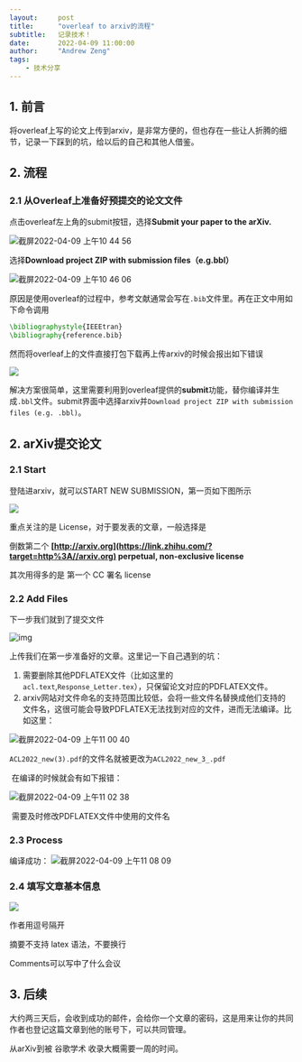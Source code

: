 ```yaml
---
layout:     post
title:      "overleaf to arxiv的流程"
subtitle:   记录技术！
date:       2022-04-09 11:00:00
author:     "Andrew Zeng"
tags:
    - 技术分享
---
```


## 1. 前言

将overleaf上写的论文上传到arxiv，是非常方便的，但也存在一些让人折腾的细节，记录一下踩到的坑，给以后的自己和其他人借鉴。

## 2. 流程

### 2.1  从Overleaf上准备好预提交的论文文件

点击overleaf左上角的submit按钮，选择**Submit your paper to the arXiv.**

![截屏2022-04-09 上午10 44 56](https://user-images.githubusercontent.com/47687248/162554296-d828a50f-951d-44b3-8e9c-5e12d96f8166.png)

选择**Download project ZIP with submission files（e.g.bbl）**

![截屏2022-04-09 上午10 46 06](https://user-images.githubusercontent.com/47687248/162554306-8d3ad315-a887-481f-864d-82d1ed12cacc.png)

原因是使用overleaf的过程中，参考文献通常会写在`.bib`文件里。再在正文中用如下命令调用

```latex
\bibliographystyle{IEEEtran}
\bibliography{reference.bib}
```

然而将overleaf上的文件直接打包下载再上传arxiv的时候会报出如下错误

![](https://hua-ys.github.io/img/post-oa-bbl-error.jpg)

解决方案很简单，这里需要利用到overleaf提供的**submit**功能，替你编译并生成`.bbl`文件。submit界面中选择arxiv并`Download project ZIP with submission files (e.g. .bbl)`。

## 2. arXiv提交论文

### 2.1 Start

登陆进arxiv，就可以START NEW SUBMISSION，第一页如下图所示

![](https://pic2.zhimg.com/80/v2-889ae02c3a51c7b5fac8411a146d745d_720w.jpg)

重点关注的是 License，对于要发表的文章，一般选择是

倒数第二个 **[http://arxiv.org](https://link.zhihu.com/?target=http%3A//arxiv.org) perpetual, non-exclusive license**

其次用得多的是 第一个 CC 署名 license

### 2.2 Add Files

下一步我们就到了提交文件

![img](https://pic2.zhimg.com/80/v2-2b04320bf82ce0cac0ca6f6226f9348d_720w.jpg)

上传我们在第一步准备好的文章。这里记一下自己遇到的坑：

1. 需要删除其他PDFLATEX文件（比如这里的`acl.text`,`Response_Letter.tex`），只保留论文对应的PDFLATEX文件。
2. arxiv网站对文件命名的支持范围比较低，会将一些文件名替换成他们支持的文件名，这很可能会导致PDFLATEX无法找到对应的文件，进而无法编译。比如这里：


![截屏2022-04-09 上午11 00 40](https://user-images.githubusercontent.com/47687248/162554324-613615e3-d9bc-4894-a759-1bb3179a1024.png)

​		`ACL2022_new(3).pdf`的文件名就被更改为`ACL2022_new_3_.pdf`

​		在编译的时候就会有如下报错：


![截屏2022-04-09 上午11 02 38](https://user-images.githubusercontent.com/47687248/162554338-77139b93-6908-44ab-884f-0b385bcbd663.png)


​		需要及时修改PDFLATEX文件中使用的文件名

### 2.3 Process

编译成功：
![截屏2022-04-09 上午11 08 09](https://user-images.githubusercontent.com/47687248/162554350-63c6db5b-3d76-4220-b792-26b3fb7d0836.png)

### 2.4 填写文章基本信息

![](https://pic1.zhimg.com/80/v2-0df61b8d8c4ba337eaf2235e3d811db8_720w.jpg)

作者用逗号隔开

摘要不支持 latex 语法，不要换行

Comments可以写中了什么会议

## 3. 后续

大约两三天后，会收到成功的邮件，会给你一个文章的密码，这是用来让你的共同作者也登记这篇文章到他的账号下，可以共同管理。

从arXiv到被 谷歌学术 收录大概需要一周的时间。
